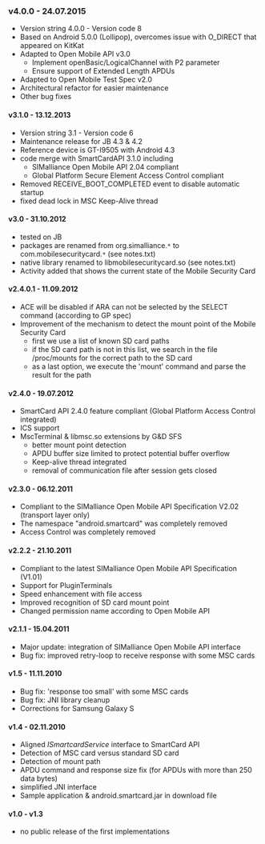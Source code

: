 ### v4.0.0 - 24.07.2015 ###
  * Version string 4.0.0 - Version code 8
  * Based on Android 5.0.0 (Lollipop), overcomes issue with O_DIRECT that appeared on KitKat
  * Adapted to Open Mobile API v3.0
    * Implement openBasic/LogicalChannel with P2 parameter
    * Ensure support of Extended Length APDUs
  * Adapted to Open Mobile Test Spec v2.0
  * Architectural refactor for easier maintenance
  * Other bug fixes

#### v3.1.0 - 13.12.2013 ####
  * Version string 3.1 - Version code 6
  * Maintenance release for JB 4.3 & 4.2
  * Reference device is GT-I9505 with Android 4.3
  * code merge with SmartCardAPI 3.1.0 including
    * SIMalliance Open Mobile API 2.04 compliant
    * Global Platform Secure Element Access Control compliant
  * Removed RECEIVE\_BOOT\_COMPLETED event to disable automatic startup
  * fixed dead lock in MSC Keep-Alive thread

#### v3.0 - 31.10.2012 ####
  * tested on JB
  * packages are renamed from org.simalliance.`*` to com.mobilesecuritycard.`*` (see notes.txt)
  * native library renamed to libmobilesecuritycard.so (see notes.txt)
  * Activity added that shows the current state of the Mobile Security Card

#### v2.4.0.1 - 11.09.2012 ####
  * ACE will be disabled if ARA can not be selected by the SELECT command (according to GP spec)
  * Improvement of the mechanism to detect the mount point of the Mobile Security Card
    * first we use a list of known SD card paths
    * if the SD card path is not in this list, we search in the file /proc/mounts for the correct path to the SD card
    * as a last option, we execute the 'mount' command and parse the result for the path

#### v2.4.0 - 19.07.2012 ####
  * SmartCard API 2.4.0 feature compliant (Global Platform Access Control integrated)
  * ICS support
  * MscTerminal & libmsc.so extensions by G&D SFS
    * better mount point detection
    * APDU buffer size limited to protect potential buffer overflow
    * Keep-alive thread integrated
    * removal of communication file after session gets closed

#### v2.3.0 - 06.12.2011 ####
  * Compliant to the SIMalliance Open Mobile API Specification V2.02 (transport layer only)
  * The namespace "android.smartcard" was completely removed
  * Access Control was completely removed

#### v2.2.2 - 21.10.2011 ####
  * Compliant to the latest SIMalliance Open Mobile API Specification (V1.01)
  * Support for PluginTerminals
  * Speed enhancement with file access
  * Improved recognition of SD card mount point
  * Changed permission name according to Open Mobile API

#### v2.1.1 - 15.04.2011 ####
  * Major update: integration of SIMalliance Open Mobile API interface
  * Bug fix: improved retry-loop to receive response with some MSC cards

#### v1.5 - 11.11.2010 ####
  * Bug fix: 'response too small' with some MSC cards
  * Bug fix: JNI library cleanup
  * Corrections for Samsung Galaxy S

#### v1.4 - 02.11.2010 ####
  * Aligned _ISmartcardService_ interface to SmartCard API
  * Detection of MSC card versus standard SD card
  * Detection of mount path
  * APDU command and response size fix (for APDUs with more than 250 data bytes)
  * simplified JNI interface
  * Sample application & android.smartcard.jar in download file

#### v1.0 - v1.3 ####
  * no public release of the first implementations
